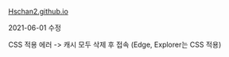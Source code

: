 [Hschan2.github.io](https://hschan2.github.io/)

2021-06-01 수정

CSS 적용 에러 -> 캐시 모두 삭제 후 접속 (Edge, Explorer는 CSS 적용)
